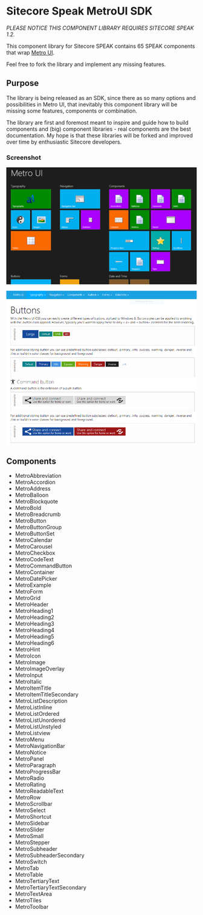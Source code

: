 Sitecore Speak MetroUI SDK
==========================

*PLEASE NOTICE THIS COMPONENT LIBRARY REQUIRES SITECORE SPEAK 1.2.*

This component library for Sitecore SPEAK contains 65 SPEAK components that wrap [Metro UI](http://metroui.org.ua/).

Feel free to fork the library and implement any missing features. 

## Purpose
The library is being released as an SDK, since there as so many options and possibilities in Metro UI, that inevitably this component library will be missing some features, components or combination.

The library are first and foremost meant to inspire and guide how to build components and (big) component libraries - real components are the best documentation. My hope is that these libraries will be forked and improved over time by enthusiastic Sitecore developers.

### Screenshot
![Screenshot](https://raw.githubusercontent.com/JakobChristensen/Sitecore.Speak.MetroUI.SDK/master/Markdown/Image1.png "Sitecore SPEAK Metro UI")

![Screenshot](https://raw.githubusercontent.com/JakobChristensen/Sitecore.Speak.MetroUI.SDK/master/Markdown/Image2.png "Sitecore SPEAK Metro UI")

## Components
* MetroAbbreviation
* MetroAccordion
* MetroAddress
* MetroBalloon
* MetroBlockquote
* MetroBold
* MetroBreadcrumb
* MetroButton
* MetroButtonGroup
* MetroButtonSet
* MetroCalendar
* MetroCarousel
* MetroCheckbox
* MetroCodeText
* MetroCommandButton
* MetroContainer
* MetroDatePicker
* MetroExample
* MetroForm
* MetroGrid
* MetroHeader
* MetroHeading1
* MetroHeading2
* MetroHeading3
* MetroHeading4
* MetroHeading5
* MetroHeading6
* MetroHint
* MetroIcon
* MetroImage
* MetroImageOverlay
* MetroInput
* MetroItalic
* MetroItemTitle
* MetroItemTitleSecondary
* MetroListDescription
* MetroListInline
* MetroListOrdered
* MetroListUnordered
* MetroListUnstyled
* MetroListview
* MetroMenu
* MetroNavigationBar
* MetroNotice
* MetroPanel
* MetroParagraph
* MetroProgressBar
* MetroRadio
* MetroRating
* MetroReadableText
* MetroRow
* MetroScrollbar
* MetroSelect
* MetroShortcut
* MetroSidebar
* MetroSlider
* MetroSmall
* MetroStepper
* MetroSubheader
* MetroSubheaderSecondary
* MetroSwitch
* MetroTab
* MetroTable
* MetroTertiaryText
* MetroTertiaryTextSecondary
* MetroTextArea
* MetroTiles
* MetroToolbar

